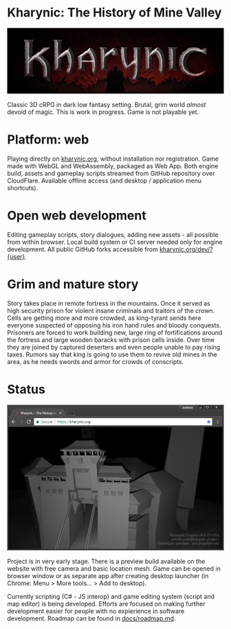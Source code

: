 # Kharynic: The History of Mine Valley
![Temporary logo](resources/images/docs-header.jpg)

Classic 3D cRPG in dark low fantasy setting. Brutal, grim world *almost* devoid of magic.
This is work in progress. Game is not playable yet.

# Platform: web
Playing directly on [kharynic.org](https://kharynic.org), without installation nor registration. Game made with WebGL and WebAssembly, packaged as Web App. Both engine build, assets and gameplay scripts streamed from GitHub repository over CloudFlare. Available offline access (and desktop / application menu shortcuts).

# Open web development
Editing gameplay scripts, story dialogues, adding new assets - all possible from within browser. Local build system or CI server needed only for engine development. All public GitHub forks accessible from [kharynic.org/dev/?{user}](https://kharynic.org/dev/?avallach7).

# Grim and mature story
Story takes place in remote fortress in the mountains. Once it served as high security prison for violent insane criminals and traitors of the crown. Cells are getting more and more crowded, as king-tyrant sends here everyone suspected of opposing his iron hand rules and bloody conquests. Prisoners are forced to work building new, large ring of fortifications around the fortress and large wooden baracks with prison cells inside. Over time they are joined by captured deserters and even people unable to pay rising taxes. Rumors say that king is going to use them to revive old mines in the area, as he needs swords and armor for crowds of conscripts. 

# Status
![screenshot from 2018.02.24](docs/screenshots/2018.02.24.jpg)

Project is in very early stage. There is a preview build available on the website with free camera and basic location mesh. Game can be opened in browser window or as separate app after creating desktop launcher (in Chrome: Menu > More tools... > Add to desktop).

Currently scripting (C# - JS interop) and game editing system (script and map editor) is being developed. Efforts are focused on making further development easier for people with no expierience in software development. Roadmap can be found in [docs/roadmap.md](docs/roadmap.md).
